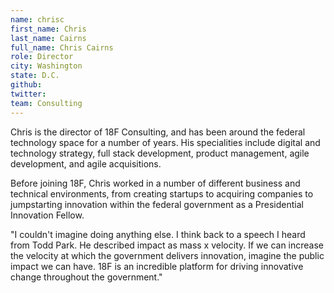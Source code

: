 ```yaml
---
name: chrisc
first_name: Chris
last_name: Cairns
full_name: Chris Cairns
role: Director
city: Washington
state: D.C.
github:
twitter:
team: Consulting
---
```


Chris is the director of 18F Consulting, and has been around the federal technology space for a number of years. His specialities include digital and technology strategy, full stack development, product management, agile development, and agile acquisitions.

Before joining 18F, Chris worked in a number of different business and technical environments, from creating startups to acquiring companies to jumpstarting innovation within the federal government as a Presidential Innovation Fellow.

"I couldn't imagine doing anything else. I think back to a speech I heard from Todd Park. He described impact as mass x velocity. If we can increase the velocity at which the government delivers innovation, imagine the public impact we can have. 18F is an incredible platform for driving innovative change throughout the government."
